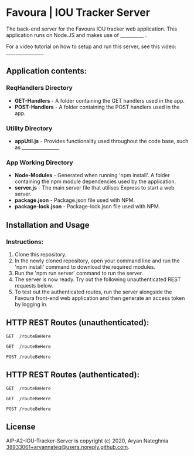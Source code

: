 # Favoura | IOU Tracker Server
The back-end server for the Favoura IOU tracker web application. This application runs on Node.JS and makes use of __________ .

For a video tutorial on how to setup and run this server, see this video: ________________ <br>


<h2>Application contents:</h2>

<h3>ReqHandlers Directory</h3>
<ul> 
  <li><b>GET-Handlers</b> - A folder containing the GET handlers used in the app.</li>
  <li><b>POST-Handlers</b> - A folder containing the POST handlers used in the app.</li>
</ul>

<h3>Utility Directory</h3>
<ul>
  <li><b>appUtil.js</b> - Provides functionality used throughout the code base, such as ________________</li>
</ul>
  
<h3>App Working Directory</h3>
<ul>
  <li><b>Node-Modules</b> - Generated when running 'npm install'. A folder containing the npm module dependencies used by the application.</li>
  <li><b>server.js</b> - The main server file that utilises Express to start a web server.</li>
  <li><b>package.json</b> - Package.json file used with NPM.</li>
  <li><b>package-lock.json</b> - Package-lock.json file used with NPM.</li>
</ul>

Installation and Usage
----------------------
<h3>Instructions:</h3>
<ol>
  <li>Clone this repository.</li>
  <li>In the newly cloned repository, open your command line and run the 'npm install' command to download the required modules.</li>
  <li>Run the 'npm run server' command to run the server.</li>
  <li>The server is now ready. Try out the following unauthenticated REST requests below.</li>
  <li>To test out the authenticated routes, run the server alongside the Favoura front-end web application and then generate an access token by logging in.</li>
</ol>



<h2>HTTP REST Routes (unauthenticated):</h2>

    GET  /routeBeHere
    
    GET  /routeBeHere
    
    POST /routeBeHere

<h2>HTTP REST Routes (authenticated):</h2>

    GET  /routeBeHere
    
    GET  /routeBeHere
    
    POST /routeBeHere

## License

AIP-A2-IOU-Tracker-Server is copyright (c) 2020, Aryan Nateghnia <38933061+aryannateq@users.noreply.github.com>.

